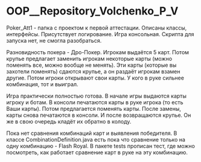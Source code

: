 # OOP__Repository_Volchenko_P_V
Poker_Att1 - папка с проектом к первой аттестации. Описаны классы, интерфейсы. Присутствует логирование. Игра консольная. Скрипта для запуска нет, не смогла разобраться.

Разновидность покера - Дро-Покер. Игрокам выдаётся 5 карт. Потом крупье предлагает заменить игрокам некоторые карты (можно поменять все, можно вообще не менять).
Эти карты (которые вы захотели поменять) сдаются крупье, а он раздаёт игрокам взамен другие. Потом игроки открывают свои карты. У кого в руке сильнее комбинация, тот и выиграл.

Игра практически полностью готова. В начале игры выдаются карты игроку и ботам. В консоли печатаются карты в руке игрока (то есть Ваши карты). Потом предлагается поменять карты.
После замены, карты снова печатаются в консоли. И после возвращаются крупье. Он же в свою очередь кладёт их обратно в колоду.

Пока нет сравнения комбинаций карт и выявления победителя. В классе CombinationDefinition.java есть пока что сравнение только на одну комбинацию - Flash Royal. 
В пакете tests прописан тест, где можно посмотреть, как работает сравнение карт в руке на эту комбинацию.
